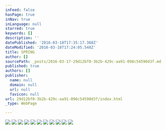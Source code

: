 ```yaml
---
inFeed: false
hasPage: true
inNav: true
inLanguage: null
starred: true
keywords: []
description: ''
datePublished: '2016-03-18T17:35:17.368Z'
dateModified: '2016-03-18T17:24:05.548Z'
title: SPRING
author: []
sourcePath: _posts/2016-03-17-29d12bf0-3b2b-429c-aa91-096c54590d3f.md
published: true
authors: []
publisher:
  name: null
  domain: null
  url: null
  favicon: null
url: 29d12bf0-3b2b-429c-aa91-096c54590d3f/index.html
_type: WebPage

---
```

![](https://s3-us-west-2.amazonaws.com/the-grid-img/p/7f802777c2a824f04cd4795630533bc514fb2fd5.jpg)
![](https://s3-us-west-2.amazonaws.com/the-grid-img/p/2fc9511aaba8c2cd8a72a789d0c110d21b05444e.jpg)
![](https://s3-us-west-2.amazonaws.com/the-grid-img/p/b3cfec56ca23ca1a1ef6c6e310b88b0bc4c9156f.jpg)
![](https://the-grid-user-content.s3-us-west-2.amazonaws.com/aafe72b5-8b30-4318-853c-e17695e3a800.jpg)
![](https://the-grid-user-content.s3-us-west-2.amazonaws.com/09046cd2-0405-411f-8b61-bdcd758939e8.jpg)
![](https://the-grid-user-content.s3-us-west-2.amazonaws.com/e9123f7f-adf1-4183-a1ed-596e92c88551.jpg)
![](https://the-grid-user-content.s3-us-west-2.amazonaws.com/b3f6a108-1b76-40b1-86af-ade400cf6f57.jpg)
![](https://the-grid-user-content.s3-us-west-2.amazonaws.com/6be66af5-1a97-462f-90ee-3bd78f3dbcde.jpg)
![](https://the-grid-user-content.s3-us-west-2.amazonaws.com/e9b1f257-2f27-4f54-8416-9329e5db4e52.jpg)
![](https://the-grid-user-content.s3-us-west-2.amazonaws.com/ce4dd3d3-ff32-4556-a394-ef1fb89c6a75.jpg)
![](https://the-grid-user-content.s3-us-west-2.amazonaws.com/fbc08787-ca2c-4259-b5bd-4e5d7a2d56c9.jpg)